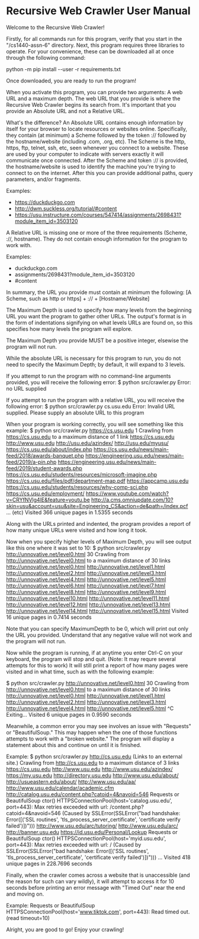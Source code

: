 # Recursive Web Crawler User Manual

Welcome to the Recursive Web Crawler! 

Firstly, for all commands run for this program, verify that you start in the "/cs1440-assn-6" directory.
Next, this program requires three libraries to operate. For your convenience, these can be downloaded all at once 
through the following command: 

python -m pip install --user -r requirements.txt

Once downloaded, you are ready to run the program! 

When you activate this program, you can provide two arguments: A web URL and a maximum depth. 
The web URL that you provide is where the Recursive Web Crawler begins its search from. It's
important that you provide an Absolute URL and not a Relative URL. 

What's the difference? 
An Absolute URL contains enough information by itself for your browser to locate resources
or websites online. Specifically, they contain (at minimum) a Scheme followed by the token :// followed by 
the hostname/website (including .com, .org, etc). The Scheme is the http, https, ftp, telnet, ssh, etc, seen 
whenever you connect to a website. These are used by your computer to indicate with servers
exactly it will communicate once connected. After the Scheme and token :// is provided, 
the hostname/website is used to identify the machine you're trying to connect to on the internet. 
After this you can provide additional paths, query parameters, and/or fragments.

Examples: 
- https://duckduckgo.com
- http://dwm.suckless.org/tutorial/#content
- https://usu.instructure.com/courses/547414/assignments/2698431?module_item_id=3503120

A Relative URL is missing one or more of the three requirements (Scheme, ://, hostname). 
They do not contain enough information for the program to work with. 

Examples: 
- duckduckgo.com
- assignments/2698431?module_item_id=3503120
- #content 

In summary, the URL you provide must contain at minimum the following: 
[A Scheme, such as http or https] + :// + [Hostname/Website]

The Maximum Depth is used to specify how many levels from the beginning URL you want the 
program to gather other URLs. The output's format is in the form of indentations signifying 
on what levels URLs are found on, so this specifies how many levels the program will explore.

The Maximum Depth you provide MUST be a positive integer, elsewise the program will not run. 

While the absolute URL is necessary for this program to run, you do not need to specify the 
Maximum Depth; by default, it will expand to 3 levels. 

If you attempt to run the program with no command-line arguments provided, you will receive the following error: 
$ python src/crawler.py
Error: no URL supplied

If you attempt to run the program with a relative URL, you will receive the following error: 
$ python src/crawler.py cs.usu.edu
Error: Invalid URL supplied.
Please supply an absolute URL to this program

When your program is working correctly, you will see something like this example:
$ python src/crawler.py https://cs.usu.edu 1
Crawling from https://cs.usu.edu to a maximum distance of 1 link
https://cs.usu.edu
    http://www.usu.edu
    http://usu.edu/azindex/
    http://usu.edu/myusu/
    https://cs.usu.edu/about/index.php
    https://cs.usu.edu/news/main-feed/2018/awards-banquet.php 
    https://engineering.usu.edu/news/main-feed/2019/a-pin.php
    https://engineering.usu.edu/news/main-feed/2019/student-awards.php
    https://cs.usu.edu/students/resources/microsoft-imagine.php
    https://cs.usu.edu/files/pdf/department-map.pdf
    https://appcamp.usu.edu
    https://cs.usu.edu/students/resources/why-comp-sci.php
    https://cs.usu.edu/employment/
    https://www.youtube.com/watch?v=CRYfNVlg4lE&feature=youtu.be
    http://a.cms.omniupdate.com/10?skin=usu&account=usu&site=Engineering_CS&action=de&path=/index.pcf
... (etc) 
Visited 366 unique pages in 1.5355 seconds

Along with the URLs printed and indented, the program provides a report of how many unique URLs were
visited and how long it took. 

Now when you specify higher levels of Maximum Depth, you will see output like this one where it was set to 10:
$ python src/crawler.py http://unnovative.net/level0.html 30
Crawling from http://unnovative.net/level0.html to a maximum distance of 30 links
http://unnovative.net/level0.html
    http://unnovative.net/level1.html
        http://unnovative.net/level2.html
            http://unnovative.net/level3.html
                http://unnovative.net/level4.html
                    http://unnovative.net/level5.html
                        http://unnovative.net/level6.html
                            http://unnovative.net/level7.html
                                http://unnovative.net/level8.html
                                    http://unnovative.net/level9.html
                                        http://unnovative.net/level10.html
                                            http://unnovative.net/level11.html
                                                http://unnovative.net/level12.html
                                                    http://unnovative.net/level13.html
                                                        http://unnovative.net/level14.html
                                                            http://unnovative.net/level15.html
Visited 16 unique pages in 0.7414 seconds

Note that you can specify MaximumDepth to be 0, which will print out only the URL you provided. Understand
that any negative value will not work and the program will not run. 

Now while the program is running, if at anytime you enter Ctrl-C on your keyboard, the program will stop and quit.
(Note: It may requre several attempts for this to work)
It will still print a report of how many pages were visited and in what time, such as with the following example: 

$ python src/crawler.py http://unnovative.net/level0.html 30
Crawling from http://unnovative.net/level0.html to a maximum distance of 30 links
http://unnovative.net/level0.html
    http://unnovative.net/level1.html
        http://unnovative.net/level2.html
            http://unnovative.net/level3.html
                http://unnovative.net/level4.html
                    http://unnovative.net/level5.html
^C
Exiting...
Visited 6 unique pages in 0.9590 seconds

Meanwhile, a common error you may see involves an issue with "Requests" or "BeautifulSoup." 
This may happen when the one of those functions attempts to work with a "broken website." 
The program will display a statement about this and continue on until it is finished. 

Example:
$ python src/crawler.py http://cs.usu.edu (Links to an external site.)
Crawling from http://cs.usu.edu to a maximum distance of 3 links
https://cs.usu.edu
    http://www.usu.edu
        http://www.usu.edu/azindex/
            https://my.usu.edu
            http://directory.usu.edu
            http://www.usu.edu/about/
            http://usueastern.edu/about/
            http://www.usu.edu/aa/
            http://www.usu.edu/calendar/academic.cfm
            http://catalog.usu.edu/content.php?catoid=4&navoid=546
Requests or BeautifulSoup ctor() HTTPSConnectionPool(host='catalog.usu.edu', port=443): Max retries exceeded with url: /content.php?catoid=4&navoid=546 (Caused by SSLError(SSLError("bad handshake: Error([('SSL routines', 'tls_process_server_certificate', 'certificate verify       failed')])")))
            http://www.usu.edu/arc/tutoring/
            http://www.usu.edu/arc/
            http://banner.usu.edu
            https://id.usu.edu/Personal/Lookup
Requests or BeautifulSoup ctor() HTTPSConnectionPool(host='myid.usu.edu', port=443): Max retries exceeded with url: / (Caused by SSLError(SSLError("bad handshake: Error([('SSL routines', 'tls_process_server_certificate', 'certificate verify failed')])")))
    ...
Visited 418 unique pages in 228.7696 seconds

Finally, when the crawler comes across a website that is unaccessible (and the reason for such can vary wildly), 
it will attempt to access it for 10 seconds before printing an error message with "Timed Out" near the end and 
moving on. 

Example: 
Requests or BeautifulSoup HTTPSConnectionPool(host='www.tiktok.com', port=443): Read timed out. (read timeout=10)

Alright, you are good to go! Enjoy your crawling!








